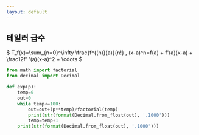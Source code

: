 ```yaml
---
layout: default
---
```


## 테일러 급수

$ T_f(x)=\sum_{n=0}^\infty \frac{f^{(n)}(a)}{n!} \, (x-a)^n=f(a) + f'(a)(x-a) + \frac12f' '(a)(x-a)^2 + \cdots $

```python
from math import factorial
from decimal import Decimal

def exp(p):
    temp=0
    out=0
    while temp<=100:
        out=out+(p**temp)/factorial(temp)
        print(str(format(Decimal.from_float(out), '.1000')))
        temp=temp+1
    print(str(format(Decimal.from_float(out), '.1000')))
```


